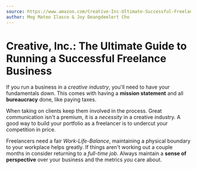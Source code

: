 ```yaml
---
source: https://www.amazon.com/Creative-Inc-Ultimate-Successful-Freelance-ebook/dp/B00440D1TO/ref=sr_1_2?dchild=1&keywords=creative+inc&qid=1614991653&s=digital-text&sr=1-2
author: Meg Mateo Ilasco & Joy Deangdeelert Cho
---
```


# Creative, Inc.: The Ultimate Guide to Running a Successful Freelance Business
If you run a business in a *creative industry*, you'll need to have your fundamentals down.
This comes with having a **mission statement** and all **bureaucracy** done, like paying taxes.

When taking on clients keep them involved in the process.
Great communication isn't a premium, it is a *necessity* in a creative industry.
A good way to build your portfolio as a freelancer is to undercut your competition in price.

Freelancers need a fair *Work-Life-Balance*, maintaining a physical boundary to your workplace helps greatly.
If things aren't working out a couple months in consider returning to a *full-time job*.
Always maintain a **sense of perspective** over your business and the metrics *you* care about.
